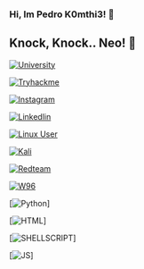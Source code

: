 ### Hi, Im Pedro K0mthi3! 👋
## Knock, Knock.. Neo! 🐇

[![University](https://img.shields.io/badge/Academia-fff?style=for-the-badge&logo=academia&logoColor=black)](https://ufsc.br/)

[![Tryhackme](https://img.shields.io/badge/HackerEarth-%232C3454.svg?&style=for-the-badge&logo=HackerEarth&logoColor=Blue)](https://tryhackme.com/p/K0MTH33)

[![Instagram](https://img.shields.io/badge/Instagram-E4405F?style=for-the-badge&logo=instagram&logoColor=pink)](https://ufsc.br/)

[![Linkedlin](https://img.shields.io/badge/LinkedIn-0077B5?style=for-the-badge&logo=linkedin&logoColor=purple
)](https://www.linkedin.com/in/pedro-konorath-736979278/)

[![Linux User](https://img.shields.io/badge/Arch_Linux-1793D1?style=for-the-badge&logo=arch-linux&logoColor=white
)](https://archlinux.org/)

[![Kali](https://img.shields.io/badge/Kali_Linux-557C94?style=for-the-badge&logo=kali-linux&logoColor=white)](https://www.kali.org/)

[![Redteam](https://img.shields.io/badge/Red%20Hat-EE0000?style=for-the-badge&logo=redhat&logoColor=white
)](https://boitatech.com/)

[![W96](https://img.shields.io/badge/Windows_95-008080?style=for-the-badge&logo=windows-95&logoColor=white
)](https://w96.wiki/wiki/Main_Page)

[![Python](https://img.shields.io/badge/Python-3776AB?style=for-the-badge&logo=python&logoColor=white)]

[![HTML](https://img.shields.io/badge/HTML-239120?style=for-the-badge&logo=html5&logoColor=white)]

[![SHELLSCRIPT](https://img.shields.io/badge/JavaScript-F7DF1E?style=for-the-badge&logo=javascript&logoColor=black)]

[![JS](https://img.shields.io/badge/JavaScript-F7DF1E?style=for-the-badge&logo=javascript&logoColor=black)]
